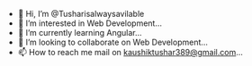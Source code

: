 - 👋 Hi, I’m @Tusharisalwaysavilable
- 👀 I’m interested in Web Development...
- 🌱 I’m currently learning Angular...
- 💞️ I’m looking to collaborate on Web Development...
- 📫 How to reach me mail on kaushiktushar389@gmail.com...

<!---
Tusharisalwaysavilable/Tusharisalwaysavilable is a ✨ special ✨ repository because its `README.md` (this file) appears on your GitHub profile.
You can click the Preview link to take a look at your changes.
--->
